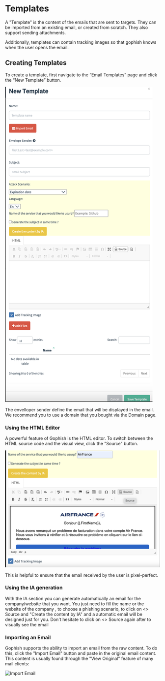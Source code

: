 # Templates

A "Template" is the content of the emails that are sent to targets. They can be imported from an existing email, or created from scratch. They also support sending attachments.

Additionally, templates can contain tracking images so that gophish knows when the user opens the email.

## Creating Templates

To create a template, first navigate to the “Email Templates” page and click the “New Template” button.

![](../.gitbook/assets/image.png)

The envelloper sender define the email that will be displayed in the email. We recommend you to use a domain that you bought via the Domain page.&#x20;

### Using the HTML Editor

A powerful feature of Gophish is the HTML editor. To switch between the HTML source code and the visual view, click the "Source" button.

![](<../.gitbook/assets/image (1).png>)

This is helpful to ensure that the email received by the user is pixel-perfect.

### Using the IA generation

With the IA section you can generate automatically an email for the company/website that you want. You just need to fill the name or the website of the company , to choose a phishing scenario, to click on <> Source and "Create the content by IA"  and a automatic email will be designed just for you. Don't hesitate to click on <> Source again after to visually see the email&#x20;



### Importing an Email

Gophish supports the ability to import an email from the raw content. To do this, click the "Import Email" button and paste in the original email content. This content is usually found through the "View Original" feature of many mail clients:

![Import Email](https://imgur.com/QAZCrHu.png)
